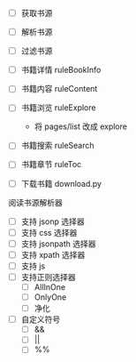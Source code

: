 - [ ] 获取书源
- [ ] 解析书源
- [ ] 过滤书源
- [ ] 书籍详情 ruleBookInfo
- [ ] 书籍内容 ruleContent
- [ ] 书籍浏览 ruleExplore 
  - 将 pages/list 改成 explore
- [ ] 书籍搜索 ruleSearch
- [ ] 书籍章节 ruleToc
- [ ] 下载书籍 download.py



阅读书源解析器
- [ ] 支持 jsonp 选择器
- [ ] 支持 css 选择器
- [ ] 支持 jsonpath 选择器
- [ ] 支持 xpath 选择器
- [ ] 支持 js 
- [ ] 支持正则选择器
  - [ ] AllInOne
  - [ ] OnlyOne
  - [ ] 净化
- [ ] 自定义符号
  - [ ] &&
  - [ ] ||
  - [ ] %%
